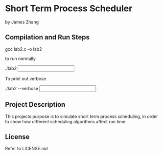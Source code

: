 # Short Term Process Scheduler

by James Zhang

## Compilation and Run Steps

gcc lab2.c -o lab2

to run normally

./lab2 <input file>

To print out verbose

./lab2 --verbose <input file>

## Project Description

This projects purpose is to simulate short term process  scheduling, in order to show how different scheduling algorithms affect run time.

## License
Refer to LICENSE.md

